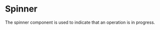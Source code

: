 <script lang="ts" setup>
import '@cypress-design/vue-spinner/style.css'
import Spinner from '@cypress-design/vue-spinner'
</script>

# Spinner

<DemoWrapper>
	<Spinner/>
</DemoWrapper>

The spinner component is used to indicate that an operation is in progress.
